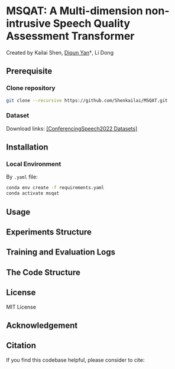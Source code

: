 # MSQAT: A Multi-dimension non-intrusive Speech Quality Assessment Transformer

Created by Kailai Shen, [Diqun Yan](http://www.yandiqun.com)†, Li Dong




## Prerequisite  

### Clone repository

```bash
git clone --recursive https://github.com/Shenkailai/MSQAT.git
```

### Dataset

Download links: [[ConferencingSpeech2022 Datasets]](https://github.com/ConferencingSpeech/ConferencingSpeech2022/tree/main/Training/Dev%20datasets) 

## Installation

### Local Environment
By `.yaml` file:

```bash
conda env create -f requirements.yaml
conda activate msqat
```

## Usage

## Experiments Structure



## Training and Evaluation Logs



## The Code Structure



## License

MIT License

## Acknowledgement



## Citation

If you find this codebase helpful, please consider to cite:

```

```
